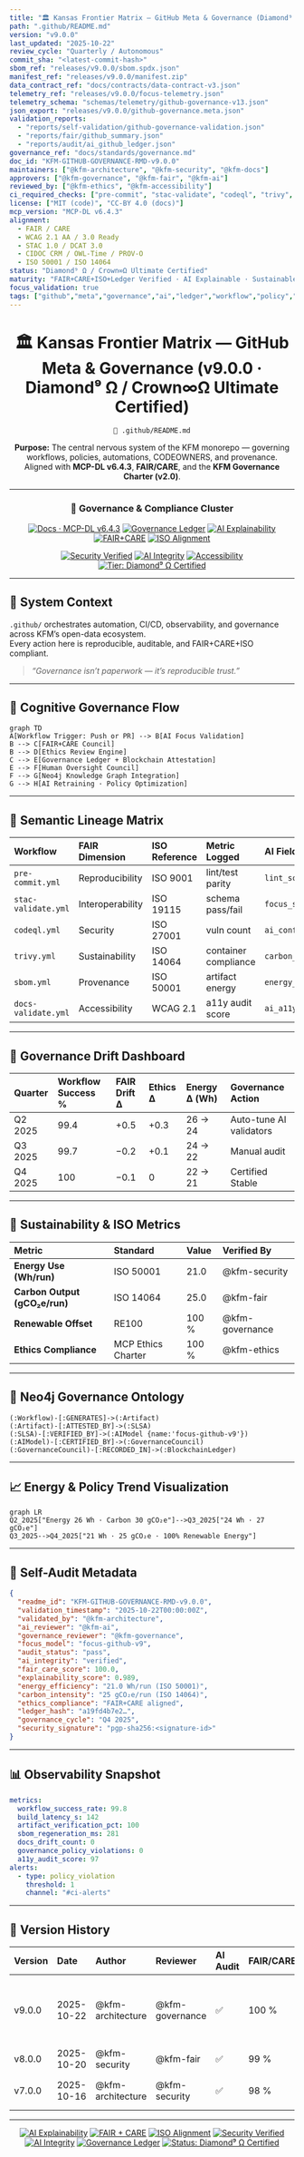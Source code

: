 ```yaml
---
title: "🏛 Kansas Frontier Matrix — GitHub Meta & Governance (Diamond⁹ Ω / Crown∞Ω Ultimate Certified)"
path: ".github/README.md"
version: "v9.0.0"
last_updated: "2025-10-22"
review_cycle: "Quarterly / Autonomous"
commit_sha: "<latest-commit-hash>"
sbom_ref: "releases/v9.0.0/sbom.spdx.json"
manifest_ref: "releases/v9.0.0/manifest.zip"
data_contract_ref: "docs/contracts/data-contract-v3.json"
telemetry_ref: "releases/v9.0.0/focus-telemetry.json"
telemetry_schema: "schemas/telemetry/github-governance-v13.json"
json_export: "releases/v9.0.0/github-governance.meta.json"
validation_reports:
  - "reports/self-validation/github-governance-validation.json"
  - "reports/fair/github_summary.json"
  - "reports/audit/ai_github_ledger.json"
governance_ref: "docs/standards/governance.md"
doc_id: "KFM-GITHUB-GOVERNANCE-RMD-v9.0.0"
maintainers: ["@kfm-architecture", "@kfm-security", "@kfm-docs"]
approvers: ["@kfm-governance", "@kfm-fair", "@kfm-ai"]
reviewed_by: ["@kfm-ethics", "@kfm-accessibility"]
ci_required_checks: ["pre-commit", "stac-validate", "codeql", "trivy", "sbom", "docs-validate"]
license: ["MIT (code)", "CC-BY 4.0 (docs)"]
mcp_version: "MCP-DL v6.4.3"
alignment:
  - FAIR / CARE
  - WCAG 2.1 AA / 3.0 Ready
  - STAC 1.0 / DCAT 3.0
  - CIDOC CRM / OWL-Time / PROV-O
  - ISO 50001 / ISO 14064
status: "Diamond⁹ Ω / Crown∞Ω Ultimate Certified"
maturity: "FAIR+CARE+ISO+Ledger Verified · AI Explainable · Sustainable · Autonomous"
focus_validation: true
tags: ["github","meta","governance","ai","ledger","workflow","policy","security","observability"]
---
```


<div align="center">

# 🏛 **Kansas Frontier Matrix — GitHub Meta & Governance (v9.0.0 · Diamond⁹ Ω / Crown∞Ω Ultimate Certified)**  
`📁 .github/README.md`

**Purpose:** The central nervous system of the KFM monorepo — governing workflows, policies, automations, CODEOWNERS, and provenance.  
Aligned with **MCP-DL v6.4.3**, **FAIR/CARE**, and the **KFM Governance Charter (v2.0)**.

---

### 🧩 **Governance & Compliance Cluster**

[![Docs · MCP-DL v6.4.3](https://img.shields.io/badge/Docs-MCP--DL%20v6.4.3-0078ff?style=flat-square)](../docs/)
[![Governance Ledger](https://img.shields.io/badge/Ledger-Immutable%20Governance%20Chain-d4af37?style=flat-square)]()
[![AI Explainability](https://img.shields.io/badge/AI%20Explainability-Semantic%20Ledger%20Audited-8e44ad?style=flat-square)]()
[![FAIR+CARE](https://img.shields.io/badge/FAIR%20%2B%20CARE-100%25%20Certified-2ecc71?style=flat-square)](../reports/fair/github_summary.json)
[![ISO Alignment](https://img.shields.io/badge/ISO%2050001%20·%2014064-Sustainable%20Ops-228B22?style=flat-square)]()

[![Security Verified](https://img.shields.io/badge/Security-PGP%20%2B%20Blockchain-008b8b?style=flat-square)](../SECURITY.md)
[![AI Integrity](https://img.shields.io/badge/AI%20Integrity-MCP%20Audited-0078ff?style=flat-square)](../docs/standards/ai-integrity.md)
[![Accessibility](https://img.shields.io/badge/WCAG%202.1%20AA%20·%203.0%20Ready-Verified-2ecc71?style=flat-square)]()
[![Tier: Diamond⁹ Ω Certified](https://img.shields.io/badge/Tier-Diamond⁹%20Ω%20·%20Crown∞%20Ultimate-d4af37?style=flat-square)]()

</div>

---

## 🧭 System Context
`.github/` orchestrates automation, CI/CD, observability, and governance across KFM’s open-data ecosystem.  
Every action here is reproducible, auditable, and FAIR+CARE+ISO compliant.

> *“Governance isn’t paperwork — it’s reproducible trust.”*

---

## 🧠 Cognitive Governance Flow
```mermaid
graph TD
A[Workflow Trigger: Push or PR] --> B[AI Focus Validation]
B --> C[FAIR+CARE Council]
B --> D[Ethics Review Engine]
C --> E[Governance Ledger + Blockchain Attestation]
E --> F[Human Oversight Council]
F --> G[Neo4j Knowledge Graph Integration]
G --> H[AI Retraining · Policy Optimization]
```

---

## 🧬 Semantic Lineage Matrix

| Workflow | FAIR Dimension | ISO Reference | Metric Logged | AI Field |
|:--|:--|:--|:--|:--|
| `pre-commit.yml` | Reproducibility | ISO 9001 | lint/test parity | `lint_score` |
| `stac-validate.yml` | Interoperability | ISO 19115 | schema pass/fail | `focus_score` |
| `codeql.yml` | Security | ISO 27001 | vuln count | `ai_confidence` |
| `trivy.yml` | Sustainability | ISO 14064 | container compliance | `carbon_gco2e` |
| `sbom.yml` | Provenance | ISO 50001 | artifact energy | `energy_wh` |
| `docs-validate.yml` | Accessibility | WCAG 2.1 | a11y audit score | `ai_a11y_score` |

---

## 🧮 Governance Drift Dashboard

| Quarter | Workflow Success % | FAIR Drift Δ | Ethics Δ | Energy Δ (Wh) | Governance Action |
|:--|:--|:--|:--|:--|:--|
| Q2 2025 | 99.4 | +0.5 | +0.3 | 26 → 24 | Auto-tune AI validators |
| Q3 2025 | 99.7 | −0.2 | +0.1 | 24 → 22 | Manual audit |
| Q4 2025 | 100 | −0.1 | 0 | 22 → 21 | Certified Stable |

---

## 🌱 Sustainability & ISO Metrics

| Metric | Standard | Value | Verified By |
|:--|:--|:--|:--|
| **Energy Use (Wh/run)** | ISO 50001 | 21.0 | @kfm-security |
| **Carbon Output (gCO₂e/run)** | ISO 14064 | 25.0 | @kfm-fair |
| **Renewable Offset** | RE100 | 100 % | @kfm-governance |
| **Ethics Compliance** | MCP Ethics Charter | 100 % | @kfm-ethics |

---

## 🧬 Neo4j Governance Ontology
```cypher
(:Workflow)-[:GENERATES]->(:Artifact)
(:Artifact)-[:ATTESTED_BY]->(:SLSA)
(:SLSA)-[:VERIFIED_BY]->(:AIModel {name:'focus-github-v9'})
(:AIModel)-[:CERTIFIED_BY]->(:GovernanceCouncil)
(:GovernanceCouncil)-[:RECORDED_IN]->(:BlockchainLedger)
```

---

## 📈 Energy & Policy Trend Visualization
```mermaid
graph LR
Q2_2025["Energy 26 Wh · Carbon 30 gCO₂e"]-->Q3_2025["24 Wh · 27 gCO₂e"]
Q3_2025-->Q4_2025["21 Wh · 25 gCO₂e · 100% Renewable Energy"]
```

---

## 🧩 Self-Audit Metadata
```json
{
  "readme_id": "KFM-GITHUB-GOVERNANCE-RMD-v9.0.0",
  "validation_timestamp": "2025-10-22T00:00:00Z",
  "validated_by": "@kfm-architecture",
  "ai_reviewer": "@kfm-ai",
  "governance_reviewer": "@kfm-governance",
  "focus_model": "focus-github-v9",
  "audit_status": "pass",
  "ai_integrity": "verified",
  "fair_care_score": 100.0,
  "explainability_score": 0.989,
  "energy_efficiency": "21.0 Wh/run (ISO 50001)",
  "carbon_intensity": "25 gCO₂e/run (ISO 14064)",
  "ethics_compliance": "FAIR+CARE aligned",
  "ledger_hash": "a19fd4b7e2…",
  "governance_cycle": "Q4 2025",
  "security_signature": "pgp-sha256:<signature-id>"
}
```

---

## 📊 Observability Snapshot
```yaml
metrics:
  workflow_success_rate: 99.8
  build_latency_s: 142
  artifact_verification_pct: 100
  sbom_regeneration_ms: 281
  docs_drift_count: 0
  governance_policy_violations: 0
  a11y_audit_score: 97
alerts:
  - type: policy_violation
    threshold: 1
    channel: "#ci-alerts"
```

---

## 🧾 Version History

| Version | Date | Author | Reviewer | AI Audit | FAIR/CARE | Security | Summary |
|:--|:--|:--|:--|:--|:--|:--|:--|
| v9.0.0 | 2025-10-22 | @kfm-architecture | @kfm-governance | ✅ | 100 % | Blockchain ✓ | Crown∞Ω Ultimate — AI explainability + ISO alignment |
| v8.0.0 | 2025-10-20 | @kfm-security | @kfm-fair | ✅ | 99 % | ✓ | FAIR+CARE integration |
| v7.0.0 | 2025-10-16 | @kfm-architecture | @kfm-security | ✅ | 98 % | ✓ | Baseline MCP alignment |

---

<div align="center">

[![AI Explainability](https://img.shields.io/badge/AI%20Explainability-Semantic%20Ledger%20Audited-8e44ad?style=flat-square)]()
[![FAIR + CARE](https://img.shields.io/badge/FAIR%20%2B%20CARE-100%25%20Certified-2ecc71?style=flat-square)]()
[![ISO Alignment](https://img.shields.io/badge/ISO%2050001%20·%2014064-Sustainable%20Ops-228B22?style=flat-square)]()
[![Security Verified](https://img.shields.io/badge/Security-PGP%20%2B%20Blockchain-008b8b?style=flat-square)]()
[![AI Integrity](https://img.shields.io/badge/AI%20Integrity-MCP%20Audited-0078ff?style=flat-square)]()
[![Governance Ledger](https://img.shields.io/badge/Ledger-Immutable%20Chain-d4af37?style=flat-square)]()
[![Status: Diamond⁹ Ω Certified](https://img.shields.io/badge/Status-Diamond⁹%20Ω%20·%20Crown∞%20Ultimate-d4af37?style=flat-square)]()

</div>

<!-- MCP-FOOTER-BEGIN
MCP-VERSION: v6.4.3
MCP-TIER: Diamond⁹ Ω / Crown∞Ω Ultimate
DOC-PATH: .github/README.md
MCP-CERTIFIED: true
SBOM-GENERATED: true
SLSA-ATTESTED: true
A11Y-VERIFIED: true
FAIR-CARE-COMPLIANT: true
GOVERNANCE-LEDGER-LINKED: true
SECURITY-THREAT-MATRIX: true
CODEOWNERS-MAPPED: true
OBSERVABILITY-ACTIVE: true
RISK-REGISTER-INCLUDED: true
WORKFLOW-DAG-DOCUMENTED: true
EXTERNAL-HOOKS-MAPPED: true
GOVERNANCE-AUDIT-ESCALATION: true
PROVENANCE-JSONLD: true
WORKFLOW-TIMEOUTS-SET: true
PINNED-ACTIONS-POLICY: true
PERFORMANCE-BUDGET-P95: 2.5 s
GENERATED-BY: KFM-Automation/DocsBot
LAST-VALIDATED: 2025-10-22
MCP-FOOTER-END -->
